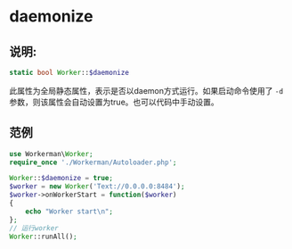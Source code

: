 # daemonize
## 说明:
```php
static bool Worker::$daemonize
```

此属性为全局静态属性，表示是否以daemon方式运行。如果启动命令使用了 ```-d```参数，则该属性会自动设置为true。也可以代码中手动设置。


## 范例

```php
use Workerman\Worker;
require_once './Workerman/Autoloader.php';

Worker::$daemonize = true;
$worker = new Worker('Text://0.0.0.0:8484');
$worker->onWorkerStart = function($worker)
{
    echo "Worker start\n";
};
// 运行worker
Worker::runAll();
```
